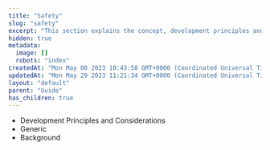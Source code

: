 ```yaml
---
title: "Safety"
slug: "safety"
excerpt: "This section explains the concept, development principles and considerations of safety in Mini App."
hidden: true
metadata: 
  image: []
  robots: "index"
createdAt: "Mon May 08 2023 10:43:58 GMT+0000 (Coordinated Universal Time)"
updatedAt: "Mon May 29 2023 11:21:34 GMT+0000 (Coordinated Universal Time)"
layout: "default"
parent: "Guide"
has_children: true
---
```

- Development Principles and Considerations
- Generic
- Background
